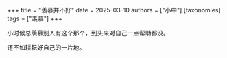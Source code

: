 +++
title = "羡慕并不好"
date = 2025-03-10
authors = ["小中"]
[taxonomies]
tags = ["羡慕"]
+++

小时候总羡慕别人有这个那个，到头来对自己一点帮助都没。

还不如耕耘好自己的一片地。